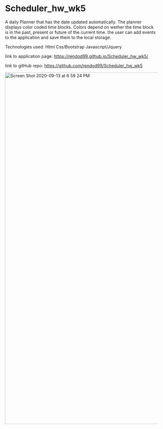 # Scheduler_hw_wk5
A daily Planner that has the date updated automatically. The planner displays color coded time blocks. Colors depend on wether the time block is in the past, present or future of the current time. the user can add events to the application and save them to the local storage.

Technologies used:
Html
Css/Bootstrap
Javascript/Jquery

link to application page:
 https://rendod99.github.io/Scheduler_hw_wk5/

 link to gitHub repo:
 https://github.com/rendod99/Scheduler_hw_wk5

<img width="1158" alt="Screen Shot 2020-09-13 at 6 59 24 PM" src="https://user-images.githubusercontent.com/66277385/93031830-6810a200-f5f3-11ea-85fa-aa63fb996095.png">
